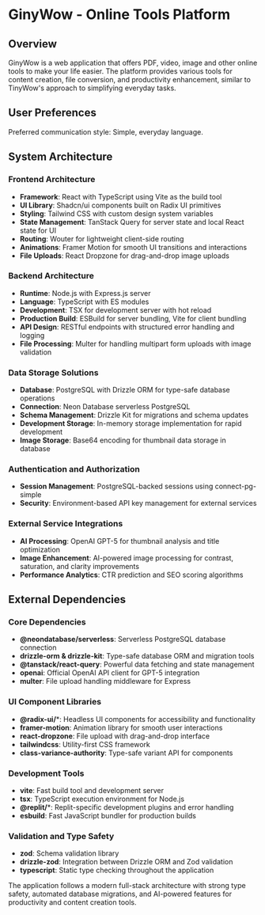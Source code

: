 # GinyWow - Online Tools Platform

## Overview

GinyWow is a web application that offers PDF, video, image and other online tools to make your life easier. The platform provides various tools for content creation, file conversion, and productivity enhancement, similar to TinyWow's approach to simplifying everyday tasks.

## User Preferences

Preferred communication style: Simple, everyday language.

## System Architecture

### Frontend Architecture
- **Framework**: React with TypeScript using Vite as the build tool
- **UI Library**: Shadcn/ui components built on Radix UI primitives
- **Styling**: Tailwind CSS with custom design system variables
- **State Management**: TanStack Query for server state and local React state for UI
- **Routing**: Wouter for lightweight client-side routing
- **Animations**: Framer Motion for smooth UI transitions and interactions
- **File Uploads**: React Dropzone for drag-and-drop image uploads

### Backend Architecture
- **Runtime**: Node.js with Express.js server
- **Language**: TypeScript with ES modules
- **Development**: TSX for development server with hot reload
- **Production Build**: ESBuild for server bundling, Vite for client bundling
- **API Design**: RESTful endpoints with structured error handling and logging
- **File Processing**: Multer for handling multipart form uploads with image validation

### Data Storage Solutions
- **Database**: PostgreSQL with Drizzle ORM for type-safe database operations
- **Connection**: Neon Database serverless PostgreSQL
- **Schema Management**: Drizzle Kit for migrations and schema updates
- **Development Storage**: In-memory storage implementation for rapid development
- **Image Storage**: Base64 encoding for thumbnail data storage in database

### Authentication and Authorization
- **Session Management**: PostgreSQL-backed sessions using connect-pg-simple
- **Security**: Environment-based API key management for external services

### External Service Integrations
- **AI Processing**: OpenAI GPT-5 for thumbnail analysis and title optimization
- **Image Enhancement**: AI-powered image processing for contrast, saturation, and clarity improvements
- **Performance Analytics**: CTR prediction and SEO scoring algorithms

## External Dependencies

### Core Dependencies
- **@neondatabase/serverless**: Serverless PostgreSQL database connection
- **drizzle-orm & drizzle-kit**: Type-safe database ORM and migration tools
- **@tanstack/react-query**: Powerful data fetching and state management
- **openai**: Official OpenAI API client for GPT-5 integration
- **multer**: File upload handling middleware for Express

### UI Component Libraries
- **@radix-ui/***: Headless UI components for accessibility and functionality
- **framer-motion**: Animation library for smooth user interactions
- **react-dropzone**: File upload with drag-and-drop interface
- **tailwindcss**: Utility-first CSS framework
- **class-variance-authority**: Type-safe variant API for components

### Development Tools
- **vite**: Fast build tool and development server
- **tsx**: TypeScript execution environment for Node.js
- **@replit/***: Replit-specific development plugins and error handling
- **esbuild**: Fast JavaScript bundler for production builds

### Validation and Type Safety
- **zod**: Schema validation library
- **drizzle-zod**: Integration between Drizzle ORM and Zod validation
- **typescript**: Static type checking throughout the application

The application follows a modern full-stack architecture with strong type safety, automated database migrations, and AI-powered features for productivity and content creation tools.